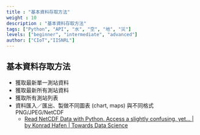 ```yaml
---
title : "基本資料存取方法"
weight : 10
description : "基本資料存取方法"
tags: ["Python", "API", "水", "空", "地", "災"]
levels: ["beginner", "intermediate", "advanced"]
author: ["CIoT","IISNRL"]
---
```



## 基本資料存取方法



- 獲取最新單一測站資料
- 獲取最新所有測站資料
- 獲取所有測站列表
- 資料匯入／匯出、製做不同圖表 (chart, maps) 與不同格式 PNG/JPEG/NetCDF
    - [Read NetCDF Data with Python. Access a slightly confusing, yet… | by Konrad Hafen | Towards Data Science](https://towardsdatascience.com/read-netcdf-data-with-python-901f7ff61648)
